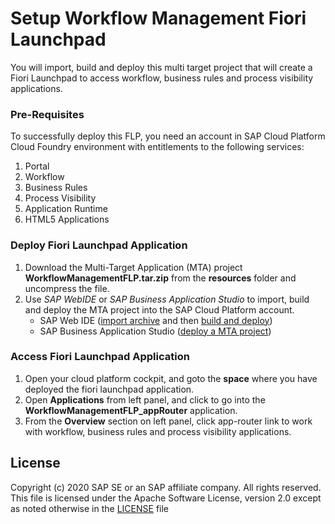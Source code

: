 # Setup Workflow Management Fiori Launchpad

You will import, build and deploy this multi target project that will create a Fiori Launchpad to access workflow, business rules and process visibility applications.

### Pre-Requisites
To successfully deploy this FLP, you need an account in SAP Cloud Platform Cloud Foundry environment with entitlements to the following services:
1. Portal
2. Workflow
3. Business Rules
4. Process Visibility
5. Application Runtime 
6. HTML5 Applications

### Deploy Fiori Launchpad Application
1. Download the Multi-Target Application (MTA) project **WorkflowManagementFLP.tar.zip** from the **resources** folder and uncompress the file.
2. Use *SAP WebIDE* or *SAP Business Application Studio* to import, build and deploy the MTA project into the SAP Cloud Platform account.
    - SAP Web IDE ([import archive](https://help.sap.com/viewer/825270ffffe74d9f988a0f0066ad59f0/CF/en-US/344e8c91e33b4ae8b4032709c45776a3.html) and then [build and deploy](https://help.sap.com/viewer/825270ffffe74d9f988a0f0066ad59f0/CF/en-US/1b0a7a0938944c7fac978d4b8e23a63f.html))
    - SAP Business Application Studio ([deploy a MTA project](https://help.sap.com/viewer/9d1db9835307451daa8c930fbd9ab264/Cloud/en-US/97ef204c568c4496917139cee61224a6.html))

### Access Fiori Launchpad Application
1. Open your cloud platform cockpit, and goto the **space** where you have deployed the fiori launchpad application.
2. Open **Applications** from left panel, and click to go into the **WorkflowManagementFLP_appRouter** application.
3. From the **Overview** section on left panel, click app-router link to work with workflow, business rules and process visibility applications.

## License
Copyright (c) 2020 SAP SE or an SAP affiliate company. All rights reserved. This file is licensed under the Apache Software License, version 2.0 except as noted otherwise in the [LICENSE](https://github.com/SAP-samples/fsm-extension-sample/blob/master/LICENSE) file
